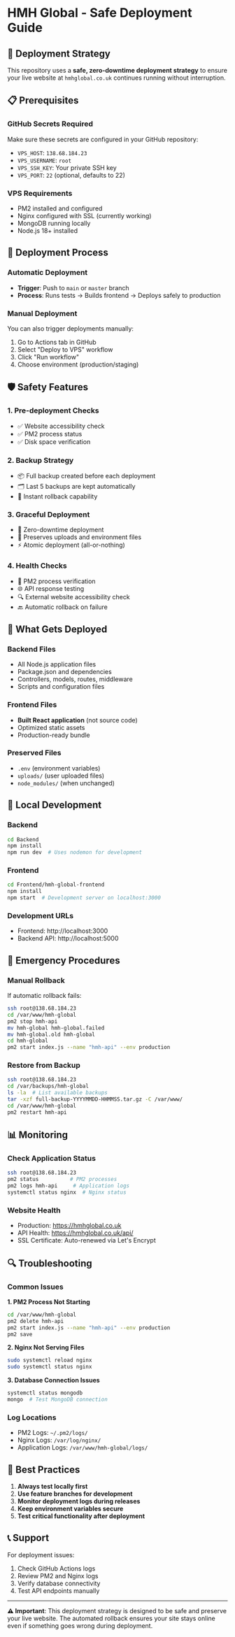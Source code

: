 # HMH Global - Safe Deployment Guide

## 🚀 Deployment Strategy

This repository uses a **safe, zero-downtime deployment strategy** to ensure your live website at `hmhglobal.co.uk` continues running without interruption.

## 📋 Prerequisites

### GitHub Secrets Required
Make sure these secrets are configured in your GitHub repository:

- `VPS_HOST`: `138.68.184.23`
- `VPS_USERNAME`: `root`
- `VPS_SSH_KEY`: Your private SSH key
- `VPS_PORT`: `22` (optional, defaults to 22)

### VPS Requirements
- PM2 installed and configured
- Nginx configured with SSL (currently working)
- MongoDB running locally
- Node.js 18+ installed

## 🔄 Deployment Process

### Automatic Deployment
- **Trigger**: Push to `main` or `master` branch
- **Process**: Runs tests → Builds frontend → Deploys safely to production

### Manual Deployment
You can also trigger deployments manually:
1. Go to Actions tab in GitHub
2. Select "Deploy to VPS" workflow
3. Click "Run workflow"
4. Choose environment (production/staging)

## 🛡️ Safety Features

### 1. Pre-deployment Checks
- ✅ Website accessibility check
- ✅ PM2 process status
- ✅ Disk space verification

### 2. Backup Strategy
- 📦 Full backup created before each deployment
- 🗂️ Last 5 backups are kept automatically
- 🔄 Instant rollback capability

### 3. Graceful Deployment
- 🔄 Zero-downtime deployment
- 📁 Preserves uploads and environment files
- ⚡ Atomic deployment (all-or-nothing)

### 4. Health Checks
- 🏥 PM2 process verification
- 🌐 API response testing
- 🔍 External website accessibility check
- 🔙 Automatic rollback on failure

## 📁 What Gets Deployed

### Backend Files
- All Node.js application files
- Package.json and dependencies
- Controllers, models, routes, middleware
- Scripts and configuration files

### Frontend Files
- **Built React application** (not source code)
- Optimized static assets
- Production-ready bundle

### Preserved Files
- `.env` (environment variables)
- `uploads/` (user uploaded files)
- `node_modules/` (when unchanged)

## 🔧 Local Development

### Backend
```bash
cd Backend
npm install
npm run dev  # Uses nodemon for development
```

### Frontend
```bash
cd Frontend/hmh-global-frontend
npm install
npm start  # Development server on localhost:3000
```

### Development URLs
- Frontend: http://localhost:3000
- Backend API: http://localhost:5000

## 🚨 Emergency Procedures

### Manual Rollback
If automatic rollback fails:
```bash
ssh root@138.68.184.23
cd /var/www/hmh-global
pm2 stop hmh-api
mv hmh-global hmh-global.failed
mv hmh-global.old hmh-global
cd hmh-global
pm2 start index.js --name "hmh-api" --env production
```

### Restore from Backup
```bash
ssh root@138.68.184.23
cd /var/backups/hmh-global
ls -la  # List available backups
tar -xzf full-backup-YYYYMMDD-HHMMSS.tar.gz -C /var/www/
cd /var/www/hmh-global
pm2 restart hmh-api
```

## 📊 Monitoring

### Check Application Status
```bash
ssh root@138.68.184.23
pm2 status          # PM2 processes
pm2 logs hmh-api     # Application logs
systemctl status nginx  # Nginx status
```

### Website Health
- Production: https://hmhglobal.co.uk
- API Health: https://hmhglobal.co.uk/api/
- SSL Certificate: Auto-renewed via Let's Encrypt

## 🔍 Troubleshooting

### Common Issues

**1. PM2 Process Not Starting**
```bash
cd /var/www/hmh-global
pm2 delete hmh-api
pm2 start index.js --name "hmh-api" --env production
pm2 save
```

**2. Nginx Not Serving Files**
```bash
sudo systemctl reload nginx
sudo systemctl status nginx
```

**3. Database Connection Issues**
```bash
systemctl status mongodb
mongo  # Test MongoDB connection
```

### Log Locations
- PM2 Logs: `~/.pm2/logs/`
- Nginx Logs: `/var/log/nginx/`
- Application Logs: `/var/www/hmh-global/logs/`

## 🎯 Best Practices

1. **Always test locally first**
2. **Use feature branches for development**
3. **Monitor deployment logs during releases**
4. **Keep environment variables secure**
5. **Test critical functionality after deployment**

## 📞 Support

For deployment issues:
1. Check GitHub Actions logs
2. Review PM2 and Nginx logs
3. Verify database connectivity
4. Test API endpoints manually

---

**⚠️ Important**: This deployment strategy is designed to be safe and preserve your live website. The automated rollback ensures your site stays online even if something goes wrong during deployment.
